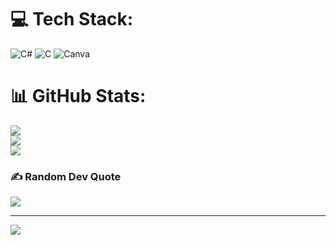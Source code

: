 
# 💻 Tech Stack:
![C#](https://img.shields.io/badge/c%23-%23239120.svg?style=for-the-badge&logo=csharp&logoColor=white) ![C](https://img.shields.io/badge/c-%2300599C.svg?style=for-the-badge&logo=c&logoColor=white) ![Canva](https://img.shields.io/badge/Canva-%2300C4CC.svg?style=for-the-badge&logo=Canva&logoColor=white)
# 📊 GitHub Stats:
![](https://github-readme-stats.vercel.app/api?username=anto&theme=dark&hide_border=false&include_all_commits=true&count_private=true)<br/>
![](https://nirzak-streak-stats.vercel.app/?user=anto&theme=dark&hide_border=false)<br/>
![](https://github-readme-stats.vercel.app/api/top-langs/?username=anto&theme=dark&hide_border=false&include_all_commits=true&count_private=true&layout=compact)

### ✍️ Random Dev Quote
![](https://quotes-github-readme.vercel.app/api?type=horizontal&theme=radical)

---
[![](https://visitcount.itsvg.in/api?id=anto&icon=0&color=0)](https://visitcount.itsvg.in)

<!-- Proudly created with GPRM ( https://gprm.itsvg.in ) -->
